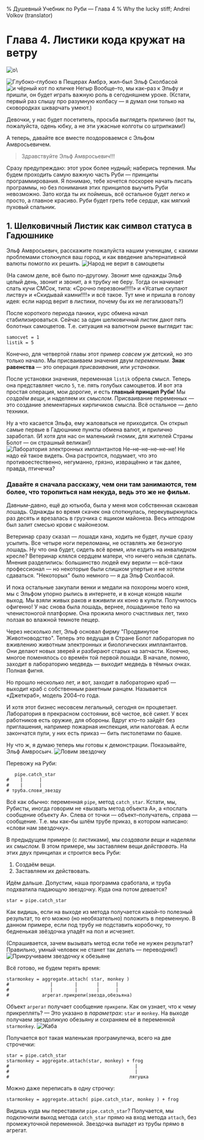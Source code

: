 % Душевный Учебник по Руби — Глава 4
% Why the lucky stiff; Andrei Volkov (translator)

Глава 4. Листики кода кружат на ветру
=======================================================
![o](images/chapter.poignant.guide-4.jpg)\ 

![Глубоко–глубоко в Пещерах Амбрэ, жил–был Эльф Сколбасой](images/the.elf-1.png) ![и чёрный кот по кличке Негыр](images/the.elf-2.png) Вообще–то, мы как–раз к Эльфу и пришли, он будет играть важную роль в сегодняшнем уроке. (Кстати, первый раз слышу про разумную колбасу — я думал они только на сковородках шкварчать умеют.)

Девочки, у нас будет посетитель, просьба выглядеть прилично (вот ты, пожалуйста, одень юбку, а не эти ужасные колготы со штрипками!)

А теперь, давайте все вместе поздороваемся с Эльфом Амвросьевичем.

> Здравствуйте Эльф Амвросьевич!!!

Сразу предупреждаю: этот урок более нудный; наберись терпения. Мы будем проходить самую важную часть Руби — принципы программирования.
Я понимаю, тебе хочется поскорее начать писать программы, но без понимания этих принципов выучить Руби невозможно.
Зато когда ты их поймешь, всё остальное будет легко и просто, а главное красиво. Руби будет греть тебе сердце, как мягкий пуховый спальник.

## 1. Шелковичный Листик как символ статуса в Гадюшнике

Эльф Амвросьевич, расскажите пожалуйста нашим ученицам, с какими проблемами столкнулся ваш город, и как введение альтернативной валюты помогло их решить.
![Народ не верит в самоцветы](images/the.elf-3.png)

(На самом деле, всё было по–другому.
Звонит мне однажды Эльф целый день, звонит и звонит, а я трубку не беру.
Тогда он начинает слать кучи СМСок, типа: «Срочно перезвони!!!!!» и «Усатые скупают листву» и «Скидывай камни!!!!» и всё такое.
Тут мне и пришла в голову идея: если народ верит в листики, почему бы их не легализовать?)

После короткого периода паники, курс обмена начал стабилизироваться. Сейчас за один шелковичный листик дают пять болотных самоцветов.
Т.е. ситуация на валютном рынке выглядит так:

    samocvet = 1
    listik = 5

Конечно, для четвертой главы этот пример *совсем уж* детский, но это только начало. Мы присваиваем значения двум *переменным*.
**Знак равенства** — это операция *присваивания*, или *установки*.

После установки значения, переменная `listik` обрела смысл.
Теперь она представляет число `5`, т.е. пять голубых самоцветов.
И вот эта простая операция, мои дорогие, и есть **главный принцип Руби**!
Мы *создаём вещи*, и наделяем их *смыслом*. 
Присваивание переменных — это создание элементарных кирпичиков смысла.
Всё остальное — дело техники.

Ну а что касается Эльфа, ему жаловаться не приходится.
Он открыл самые первые в Гадюшнике пункты обмена валют, и прилично заработал.
(И хотя для нас он маленький гномик, для жителей Страны Болот — он страшный великан!)
![Лаборатория электронных имплантантов](images/the.elf-4.jpg)
Не–не–не–не–не–не! Не надо ей такое видеть. Она растроится, подумает, что это противоестественно, негуманно, грязно, извращённо и так далее, правда, птичечка?

### Давайте я сначала расскажу, чем они там занимаются, тем более, что торопиться нам некуда, ведь это же не фильм.

Давным–давно, ещё до ютьюба, была у меня моя собственная скаковая лошадь. Однажды во время скачек она споткнулась, перекувыркнулась раз десять и врезалась в грузчика с ящиком майонеза. Весь ипподром был залит смесью крови с майонезом.

Ветеринар сразу сказал — лошади хана, ходить не будет, лучше сразу усыпить. Все четыре ноги переломаны, не оставлять же безногую лошадь. Ну что она будет, сидеть всё время, или ездить на инвалидном кресле? Ветеринар клялся сердцем матери, что ничего нельзя сделать. Мнения разделились: большинство людей ему верили — всё–таки профессионал — но некоторые были слишком упертые и не хотели сдаваться. "Некоторых" было немного — я да Эльф Сколбасой.

И пока остальные закупали венки и медали на похороны моего коня, мы с Эльфом упорно рылись в интернете, и в конце концов нашли выход. Мы взяли живых раков и вживили их коню в культи. Получилось офигенно! У нас снова была лошадь, вернее, лошадинное тело на членистоногой платформе. Она прожила много счастливых лет, тихо ползая во влажной темноте пещер.

Через несколько лет, Эльф основал фирму "Продвинутое Животноводство". Теперь это ведущая в Стране Болот лаборатория по вживлению животным электронных и биологических имплантантов. Они делают новых зверей и разбирают старых на запчасти. Конечно, многое поменялось со времён той первой лошади. В начале, помню, заходит в лабораторию медведь — выходит медведь в тёмных очках. Полная фигня.

Но прошло несколько лет, и вот, заходит в лабораторию краб — выходит краб с собственным ракетным ранцем. Называется «Джеткраб», модель 2004–го года.

И хотя этот бизнес несовсем легальный, сегодня он процветает. Лаборатория в прекрасном состоянии, всё чистое, всё сияет.  У всех работников есть оружие, для обороны. Вдруг кто–то зайдёт без приглашения, например пожарная инспекция, или налоговая. А если закончатся пули, у них есть приказ — бить пистолетами по башке.

Ну что ж, я думаю теперь мы готовы к демонстрации. Показывайте, Эльф Амвросьич.
![Ловим звездочку](images/the.elf-5a.jpg)

Перевожу на Руби:

       pipe.catch_star
    #    |      |
    #    |      |
    # труба.слови_звезду

Всё как обычно: переменная `pipe`, метод `catch_star`.
Кстати, мы, Рубисты, иногда говорим не «вызвать метод объекта А», а «послать сообщение объекту А».
Слева от точки — объект–получатель, справа — сообщение.
Т.е. мы как–бы шлём трубе приказ, в котором написано: «слови нам звездочку».

В предыдущем примере (с листиками), мы *создавали вещи* и наделяли их *смыслом*.
В этом примере, мы заставляем вещи *действовать*. На этих двух принципах и строится весь Руби:

 1. Создаём вещи.
 2. Заставляем их действовать.

Идём дальше. Допустим, наша программа сработала, и труба подхватила падающую звездочку. Куда она потом девается?

    star = pipe.catch_star

Как видишь, если на выходе из метода получается какой–то полезный результат, то его можно (но необязательно) положить в переменную.
В данном примере, если под трубу не подставить коробочку, то бедненькая звёздочка упадёт на пол и исчезнет.

(Спрашивается, зачем вызывать метод если тебе не нужен результат? Правильно, умный человек не станет так делать — переводняк!)
![Прикручиваем звездочку к обезьяне](images/the.elf-5b.jpg)

Всё готово, не будем терять время:

    starmonkey = aggregate.attach( star, monkey )
    #               |        |       |      |
    #               |        |       |      |
    #            агрегат.прикрепи(звезда,обезьяна)

Объект `агрегат` получает сообщение `прикрепи`. Как он узнает, что к чему прикреплять?
— Это указано в *параметрах*: `star` и `monkey`.
На выходе получаем звездоликую обезьяну и сохраняем её в переменной `starmonkey`.
![Жаба](images/the.elf-5c.jpg)

Получается вот такая маленькая програмулечка, всего на две строчечки:

    star = pipe.catch_star
    starmonkey = aggregate.attach(star, monkey) + frog
    #                                              |
    #                                              |
    #                                            лягушка

Можно даже переписать в одну строчку:

    starmonkey = aggregate.attach( pipe.catch_star, monkey ) + frog

Видишь куда мы переставили `pipe.catch_star`?
Получается, мы подключили выход метода `catch_star` прямо на вход метода `attach`, без промежуточной переменной.
Звездочка выпадет из трубы прямо в агрегат.

